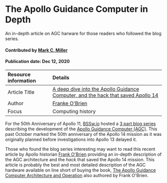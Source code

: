 # The Apollo Guidance Computer in Depth

<!-- deck text start -->
An in-depth article on AGC harware for those readers who followed the blog series.
<!-- deck text end --> 

#### Contributed by [Mark C. Miller](http://github.com/markcmiller86 "Mark C. Miller")
#### Publication date: Dec 12, 2020

Resource information | Details
:--- | :--- 
Article Title | [A deep dive into the Apollo Guidance Computer, and the hack that saved Apollo 14](https://arstechnica.com/science/2020/01/a-deep-dive-into-the-apollo-guidance-computer-and-the-hack-that-saved-apollo-14/)
Author | [Franke O'Brien](https://www.hq.nasa.gov/alsj/franko.html)
Focus | Computing history

For the 50th Anniversary of Apollo 11, [BSSw.io](https://bssw.io) hosted a
[3 part blog series](https://bssw.io/blog_posts/celebrating-apollo-s-50th-anniversary-when-100-flops-watt-was-a-giant-leap)
describing the development of the
[Apollo Guidance Computer (AGC)](https://en.wikipedia.org/wiki/Apollo_Guidance_Computer).
This past October marked the 50th anniversary of the Apollo 14 mission as
it was originally planned before investigations into Apollo 13 delayed it.

Those who found the blog series interesting may want to read this recent article by
Apollo historian [Frank O'Brien](https://www.hq.nasa.gov/alsj/franko.html)
providing an in-depth description of the AGC architecture and the *hack* that
saved the Apollo 14 mission.
This article is probably the best and most detailed description of the AGC
hardware available on line short of buying the book,
[The Apollo Guidance Computer Architecture and Operation](https://www.springer.com/gp/book/9781441908766) also authored
by Frank O'Brien.
